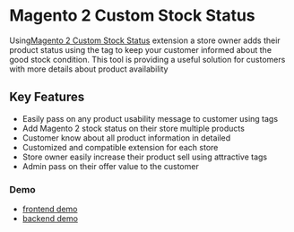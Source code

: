 <body>
	<main>
		<div class="content-wrapper">
			<div class="content-inner">
				<h1>Magento 2 Custom Stock Status</h1>
				<p>Using<a href="https://www.mageants.com/custom-stock-status-for-magento-2.html">Magento 2 Custom Stock Status</a> extension  a store owner adds their product status using the tag to keep your customer informed about the good stock condition. This tool is providing a useful solution for customers with more details about product availability</p>
				
<div class="features-wrapper">
					<h2>Key Features</h2>
					<ul>
						<li>Easily pass on any product usability message to customer using tags</li>
						<li>Add Magento 2 stock status on their store multiple products</li>
						<li>Customer know about all product information in detailed</li>
						<li>Customized and compatible extension for each store</li>
						<li>Store owner easily increase their product sell using attractive tags</li>
						<li>Admin pass on their offer value to the customer</li>
					</ul>
				</div>
				<div class="more-features">
					<h3>Demo</h3>
					<ul>
						<li><a href="http://customstockstatus.demo13.b7fb87dd732790222.temporary.link/gear/bags.html">frontend demo</a></li>
						<li><a href="https://demo13.b7fb87dd732790222.temporary.link/adminsession?un=customstockstatus&ps=admin123">backend demo</a></li>
					</ul>
				</div>
			</div>
		</div>
	</main>
</body>
</html>
